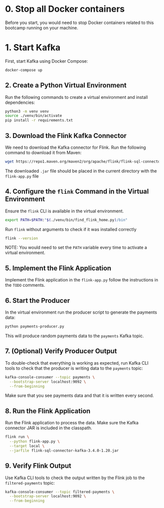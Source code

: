 

# 0. Stop all Docker containers

Before you start, you would need to stop Docker containers related to this bootcamp
running on your machine.

# 1. Start Kafka

First, start Kafka using Docker Compose:

```sh
docker-compose up
```


## 2. Create a Python Virtual Environment

Run the following commands to create a virtual environment and install dependencies:

```bash
python3 -m venv venv
source ./venv/bin/activate
pip install -r requirements.txt
```

## 3. Download the Flink Kafka Connector

We need to download the Kafka connector for Flink. Run the following command to download it from Maven:

```bash
wget https://repo1.maven.org/maven2/org/apache/flink/flink-sql-connector-kafka/3.4.0-1.20/flink-sql-connector-kafka-3.4.0-1.20.jar
```

The downloaded `.jar` file should be placed in the current directory with the `flink-app.py` file

## 4. Configure the `flink` Command in the Virtual Environment

Ensure the `flink` CLI is available in the virtual environment.

```bash
export PATH=$PATH:"$(./venv/bin/find_flink_home.py)/bin"
```

Run `flink` without arguments to check if it was installed correctly

```bash
flink --version
```

NOTE: You would need to set the `PATH` variable every time to activate a virtual environment.

## 5. Implement the Flink Application


Implement the Flink application in the `flink-app.py` follow the instructions in the `TODO` comments.


## 6. Start the Producer

In the virtual environment run the producer script to generate the payments data:

```bash
python payments-producer.py
```

This will produce random payments data to the `payments` Kafka topic.

## 7. (Optional) Verify Producer Output

To double-check that everything is working as expected, run Kafka CLI tools to check that the producer is writing data to the `payments` topic:

```bash
kafka-console-consumer --topic payments \
  --bootstrap-server localhost:9092 \
  --from-beginning
```

Make sure that you see payments data and that it is written every second.

## 8. Run the Flink Application

Run the Flink application to process the data. Make sure the Kafka connector JAR is included in the classpath.

```bash
flink run \
  --python flink-app.py \
  --target local \
  --jarfile flink-sql-connector-kafka-3.4.0-1.20.jar
```


## 9. Verify Flink Output

Use Kafka CLI tools to check the output written by the Flink job to the `filtered-payments` topic:

```bash
kafka-console-consumer --topic filtered-payments \
  --bootstrap-server localhost:9092 \
  --from-beginning
```
